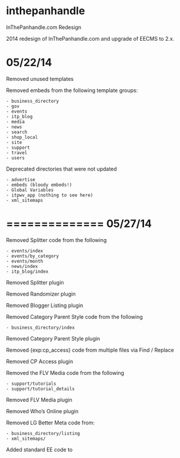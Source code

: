 inthepanhandle
==============

InThePanhandle.com Redesign

2014 redesign of InThePanhandle.com and upgrade of EECMS to 2.x.

05/22/14
==============

Removed unused templates

Removed embeds from the following template groups:
   
    - business_directory
    - gov
    - events
    - itp_blog
    - media
    - news
    - search
    - shop_local
    - site
    - support
    - travel
    - users

Deprecated directories that were not updated
    
    - advertise
    - embeds (bloody embeds!)
    - Global Variables
    - itpwv_app (nothing to see here)
    - xml_sitemaps
    
==============
05/27/14
==============

Removed Splitter code from the following
   
    - events/index
    - events/by_category
    - events/month
    - news/index
    - itp_blog/index

Removed Splitter plugin

Removed Randomizer plugin

Removed Blogger Listing plugin

Removed Category Parent Style code from the following
    
    - business_directory/index
    
Removed Category Parent Style plugin

Removed {exp:cp_access} code from multiple files via Find / Replace

Removed CP Access plugin

Removed the FLV Media code from the following
    
    - support/tutorials
    - support/tutorial_details

Removed FLV Media plugin

Removed Who’s Online plugin

Removed LG Better Meta code from:
    
    - business_directory/listing
    - xml_sitemaps/
    
Added standard EE code to <Title> Tags for business title
    
Removed LG Better Meta plugin and disabled extension

Removed MD Eexcerpt Code from:
    
    - site/index
    - business_directory/archives
    - events/index
    - events/category_archives

Removed MD Eexcerpt Plugin

Removed Blacklist / Whiteliste Module
